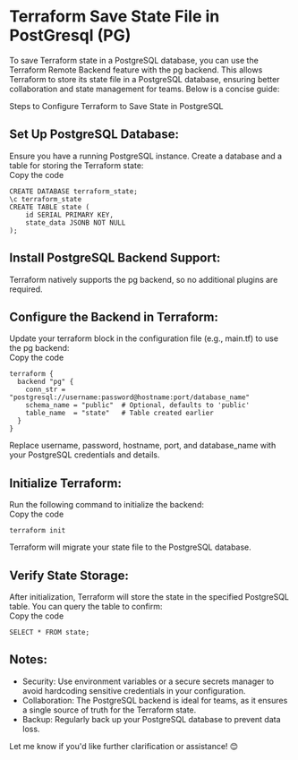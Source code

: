 # Terraform Save State File in PostGresql (PG)

To save Terraform state in a PostgreSQL database, you can use the Terraform Remote Backend feature with the pg backend. This allows Terraform to store its state file in a PostgreSQL database, ensuring better collaboration and state management for teams. Below is a concise guide:
  
Steps to Configure Terraform to Save State in PostgreSQL
  
## Set Up PostgreSQL Database:

Ensure you have a running PostgreSQL instance.
Create a database and a table for storing the Terraform state:  
Copy the code
```
CREATE DATABASE terraform_state;
\c terraform_state
CREATE TABLE state (
    id SERIAL PRIMARY KEY,
    state_data JSONB NOT NULL
);
```

## Install PostgreSQL Backend Support:

Terraform natively supports the pg backend, so no additional plugins are required.

## Configure the Backend in Terraform:

Update your terraform block in the configuration file (e.g., main.tf) to use the pg backend:  
Copy the code
```
terraform {
  backend "pg" {
    conn_str = "postgresql://username:password@hostname:port/database_name"
    schema_name = "public"  # Optional, defaults to 'public'
    table_name  = "state"   # Table created earlier
  }
}
```
Replace username, password, hostname, port, and database_name with your PostgreSQL credentials and details.

## Initialize Terraform:

Run the following command to initialize the backend:  
Copy the code
```
terraform init
```

Terraform will migrate your state file to the PostgreSQL database.

## Verify State Storage:

After initialization, Terraform will store the state in the specified PostgreSQL table. You can query the table to confirm:  
Copy the code
```
SELECT * FROM state;
```

## Notes:
  - Security: Use environment variables or a secure secrets manager to avoid hardcoding sensitive credentials in your configuration.
  - Collaboration: The PostgreSQL backend is ideal for teams, as it ensures a single source of truth for the Terraform state.
  - Backup: Regularly back up your PostgreSQL database to prevent data loss.
  
Let me know if you'd like further clarification or assistance! 😊